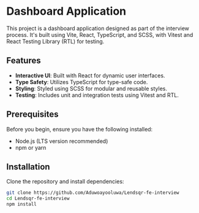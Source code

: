 # Dashboard Application

This project is a dashboard application designed as part of the interview process. It's built using Vite, React, TypeScript, and SCSS, with Vitest and React Testing Library (RTL) for testing.

## Features

- **Interactive UI**: Built with React for dynamic user interfaces.
- **Type Safety**: Utilizes TypeScript for type-safe code.
- **Styling**: Styled using SCSS for modular and reusable styles.
- **Testing**: Includes unit and integration tests using Vitest and RTL.

## Prerequisites

Before you begin, ensure you have the following installed:
- Node.js (LTS version recommended)
- npm or yarn

## Installation

Clone the repository and install dependencies:

```bash
git clone https://github.com/Aduwoayooluwa/Lendsqr-fe-interview
cd Lendsqr-fe-interview
npm install
